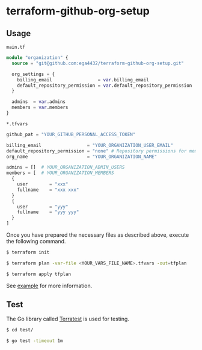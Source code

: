 # terraform-github-org-setup

## Usage

`main.tf`

```tf
module "organization" {
  source = "git@github.com:ega4432/terraform-github-org-setup.git"

  org_settings = {
    billing_email                 = var.billing_email
    default_repository_permission = var.default_repository_permission
  }

  admins  = var.admins
  members = var.members
}
```

`*.tfvars`

```tf
github_pat = "YOUR_GITHUB_PERSONAL_ACCESS_TOKEN"

billing_email                 = "YOUR_ORGANIZATION_USER_EMAIL"
default_repository_permission = "none" # Repository permissions for members (default to "read only")
org_name                      = "YOUR_ORGANIZATION_NAME"

admins = []  # YOUR_ORGANIZATION_ADMIN_USERS
members = [  # YOUR_ORGANIZATION_MEMBERS
  {
    user        = "xxx"
    fullname    = "xxx xxx"
  }
  {
    user        = "yyy"
    fullname    = "yyy yyy"
  }
]
```

Once you have prepared the necessary files as described above, execute the following command.

```sh
$ terraform init

$ terraform plan -var-file <YOUR_VARS_FILE_NAME>.tfvars -out=tfplan

$ terraform apply tfplan
```

See [example](https://github.com/ega4432/terraform-github-org-setup/tree/main/examples/organization) for more information.

## Test

The Go library called [Terratest](https://github.com/gruntwork-io/terratest) is used for testing.

```sh
$ cd test/

$ go test -timeout 1m
```
